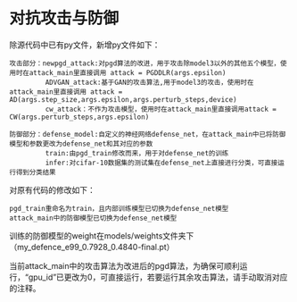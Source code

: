 # 对抗攻击与防御

除源代码中已有py文件，新增py文件如下：

    攻击部分：newpgd_attack:对pgd算法的改进，用于攻击除model3以外的其他五个模型，使用时在attack_main里直接调用 attack = PGDDLR(args.epsilon)
             ADVGAN_attack:基于GAN的攻击算法,用于model3的攻击，使用时在attack_main里直接调用 attack = AD(args.step_size,args.epsilon,args.perturb_steps,device)
             cw_attack：不作为攻击模型，使用时在attack_main里直接调用attack = CW(args.perturb_steps,args.epsilon)
    
    防御部分：defense_model:自定义的神经网络defense_net，在attack_main中已将防御模型和参数更改为defense_net和其对应的参数
             train:由pgd_train修改而来，用于对defense_net的训练
             infer:对cifar-10数据集的测试集在defense_net上直接进行分类，可直接运行得到分类结果
             
对原有代码的修改如下：

    pgd_train重命名为train，且内部训练模型已切换为defense_net模型
    attack_main中的防御模型已切换为defense_net模型

训练的防御模型的weight在models/weights文件夹下（my_defence_e99_0.7928_0.4840-final.pt）

当前attack_main中的攻击算法为改进后的pgd算法，为确保可顺利运行，“gpu_id”已更改为0，可直接运行，若要运行其余攻击算法，请手动取消对应的注释。

